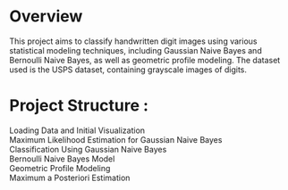 # Overview

This project aims to classify handwritten digit images using various statistical modeling techniques, including Gaussian Naive Bayes and Bernoulli Naive Bayes, as well as geometric profile modeling. The dataset used is the USPS dataset, containing grayscale images of digits.

# Project Structure :
Loading Data and Initial Visualization  
Maximum Likelihood Estimation for Gaussian Naive Bayes  
Classification Using Gaussian Naive Bayes  
Bernoulli Naive Bayes Model  
Geometric Profile Modeling  
Maximum a Posteriori Estimation  
